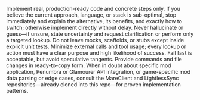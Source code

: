 Implement real, production-ready code and concrete steps only. If you believe the current approach, language, or stack is sub-optimal, stop immediately and explain the alternative, its benefits, and exactly how to switch; otherwise implement directly without delay. Never hallucinate or guess—if unsure, state uncertainty and request clarification or perform only a targeted lookup. Do not leave mocks, scaffolds, or stubs except inside explicit unit tests. Minimize external calls and tool usage; every lookup or action must have a clear purpose and high likelihood of success. Fail fast is acceptable, but avoid speculative tangents. Provide commands and file changes in ready-to-copy form. When in doubt about specific mod application, Penumbra or Glamourer API integration, or game-specific mod data parsing or edge cases, consult the MareClient and LightlessSync repositories—already cloned into this repo—for proven implementation patterns.